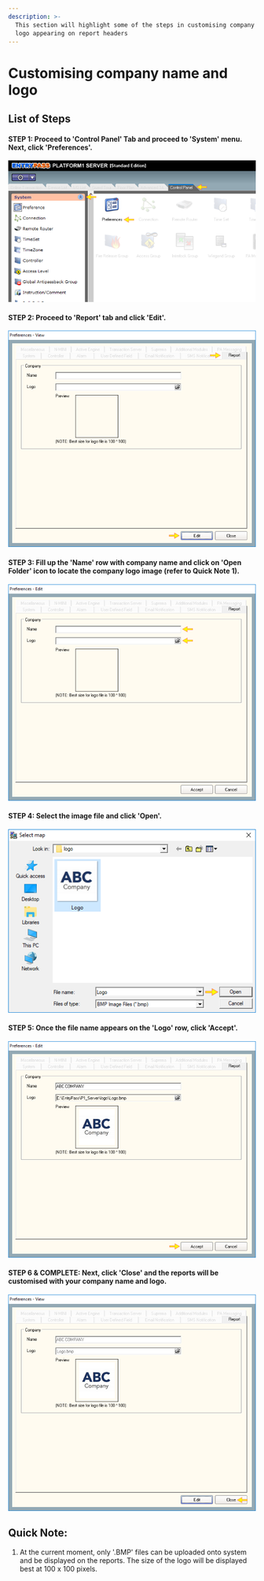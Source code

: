 ```yaml
---
description: >-
  This section will highlight some of the steps in customising company name and
  logo appearing on report headers
---
```


# Customising company name and logo

## List of Steps

#### STEP 1: Proceed to 'Control Panel' Tab and proceed to 'System' menu. Next, click 'Preferences'. 

![](../.gitbook/assets/untitled1%20%2821%29.png)



#### STEP 2: Proceed to 'Report' tab and click 'Edit'. 

![](../.gitbook/assets/untitled2%20%2815%29.png)



#### STEP 3: Fill up the 'Name' row with company name and click on 'Open Folder' icon to locate the company logo image \(refer to Quick Note 1\).

![](../.gitbook/assets/untitled3%20%2822%29.png)



#### STEP 4: Select the image file and click 'Open'. 

![](../.gitbook/assets/untitled4%20%2810%29.png)



#### STEP 5: Once the file name appears on the 'Logo' row, click 'Accept'. 

![](../.gitbook/assets/untitled5%20%2822%29.png)



#### STEP 6 & COMPLETE: Next, click 'Close' and the reports will be customised with your company name and logo.

![](../.gitbook/assets/untitled6%20%282%29.png)

## Quick Note:

1. At the current moment, only '.BMP' files can be uploaded onto system and be displayed on the reports. The size of the logo will be displayed best at 100 x 100 pixels. 

